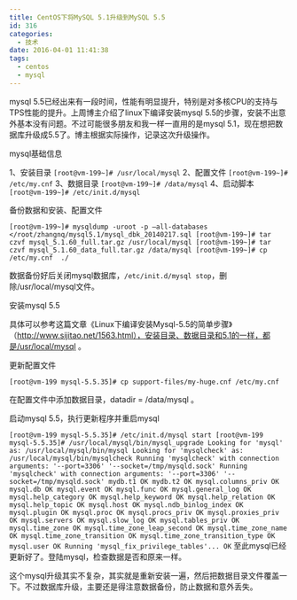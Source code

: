```yaml
---
title: CentOS下将MySQL 5.1升级到MySQL 5.5
id: 316
categories:
  - 技术
date: 2016-04-01 11:41:38
tags:
  - centos
  - mysql
---
```


mysql 5.5已经出来有一段时间，性能有明显提升，特别是对多核CPU的支持与TPS性能的提升。上周博主介绍了linux下编译安装mysql 5.5的步骤，安装不出意外基本没有问题。不过可能很多朋友和我一样一直用的是mysql 5.1，现在想把数据库升级成5.5了。博主根据实际操作，记录这次升级操作。

mysql基础信息

1、安装目录
`[root@vm-199~]# /usr/local/mysql`
2、配置文件
`[root@vm-199~]# /etc/my.cnf`
3、数据目录
`[root@vm-199~]# /data/mysql`
4、启动脚本
`[root@vm-199~]# /etc/init.d/mysql`

备份数据和安装、配置文件

`[root@vm-199~]# mysqldump -uroot -p –all-databases </root/zhangnq/mysql5.1/mysql_dbk_20140217.sql
[root@vm-199~]# tar czvf mysql_5.1.60_full.tar.gz /usr/local/mysql
[root@vm-199~]# tar czvf mysql_5.1.60_data_full.tar.gz /data/mysql
[root@vm-199~]# cp /etc/my.cnf  ./`

数据备份好后关闭mysql数据库，`/etc/init.d/mysql stop`，删除/usr/local/mysql文件。

安装mysql 5.5

具体可以参考这篇文章《Linux下编译安装Mysql-5.5的简单步骤》（http://www.sijitao.net/1563.html），安装目录、数据目录和5.1的一样，都是/usr/local/mysql 。

更新配置文件

`[root@vm-199 mysql-5.5.35]# cp support-files/my-huge.cnf /etc/my.cnf`

在配置文件中添加数据目录，datadir = /data/mysql 。

启动mysql 5.5，执行更新程序并重启mysql

`[root@vm-199 mysql-5.5.35]# /etc/init.d/mysql start
[root@vm-199 mysql-5.5.35]# /usr/local/mysql/bin/mysql_upgrade
Looking for 'mysql' as: /usr/local/mysql/bin/mysql
Looking for 'mysqlcheck' as: /usr/local/mysql/bin/mysqlcheck
Running 'mysqlcheck' with connection arguments: '--port=3306' '--socket=/tmp/mysqld.sock'
Running 'mysqlcheck' with connection arguments: '--port=3306' '--socket=/tmp/mysqld.sock'
mydb.t1 OK
mydb.t2 OK
mysql.columns_priv OK
mysql.db OK
mysql.event OK
mysql.func OK
mysql.general_log OK
mysql.help_category OK
mysql.help_keyword OK
mysql.help_relation OK
mysql.help_topic OK
mysql.host OK
mysql.ndb_binlog_index OK
mysql.plugin OK
mysql.proc OK
mysql.procs_priv OK
mysql.proxies_priv OK
mysql.servers OK
mysql.slow_log OK
mysql.tables_priv OK
mysql.time_zone OK
mysql.time_zone_leap_second OK
mysql.time_zone_name OK
mysql.time_zone_transition OK
mysql.time_zone_transition_type OK
mysql.user OK
Running 'mysql_fix_privilege_tables'...
OK`
至此mysql已经更新好了。登陆mysql，检查数据是否和原来一样。

这个mysql升级其实不复杂，其实就是重新安装一遍，然后把数据目录文件覆盖一下。不过数据库升级，主要还是得注意数据备份，防止数据和意外丢失。
